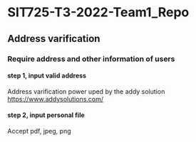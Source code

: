 # SIT725-T3-2022-Team1_Repo
## Address varification
### Require address and other information of users
#### step 1, input valid address
Address varification power uped by the addy solution\
https://www.addysolutions.com/
#### step 2, input personal file 
Accept pdf, jpeg, png
